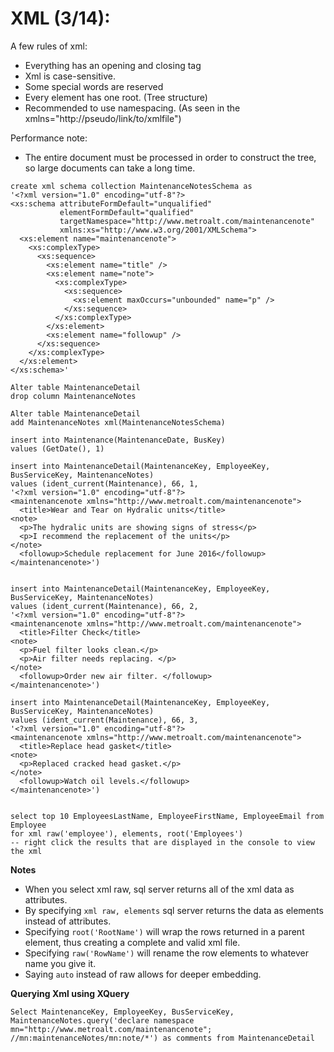 
# XML (3/14):


A few rules of xml:
- Everything has an opening and closing tag
- Xml is case-sensitive. 
- Some special words are reserved
- Every element has one root. (Tree structure)
- Recommended to use namespacing. (As seen in the xmlns="http://pseudo/link/to/xmlfile") 

Performance note:
- The entire document must be processed in order to construct the tree, so large documents can take a long time. 

```
create xml schema collection MaintenanceNotesSchema as 
'<?xml version="1.0" encoding="utf-8"?>
<xs:schema attributeFormDefault="unqualified" 
           elementFormDefault="qualified" 
           targetNamespace="http://www.metroalt.com/maintenancenote" 
           xmlns:xs="http://www.w3.org/2001/XMLSchema">
  <xs:element name="maintenancenote">
    <xs:complexType>
      <xs:sequence>
        <xs:element name="title" />
        <xs:element name="note">
          <xs:complexType>
            <xs:sequence>
              <xs:element maxOccurs="unbounded" name="p" />
            </xs:sequence>
          </xs:complexType>
        </xs:element>
        <xs:element name="followup" />
      </xs:sequence>
    </xs:complexType>
  </xs:element>
</xs:schema>'

Alter table MaintenanceDetail
drop column MaintenanceNotes

Alter table MaintenanceDetail
add MaintenanceNotes xml(MaintenanceNotesSchema)

insert into Maintenance(MaintenanceDate, BusKey) 
values (GetDate(), 1)

insert into MaintenanceDetail(MaintenanceKey, EmployeeKey, BusServiceKey, MaintenanceNotes)
values (ident_current(Maintenance), 66, 1, 
'<?xml version="1.0" encoding="utf-8"?>
<maintenancenote xmlns="http://www.metroalt.com/maintenancenote">
  <title>Wear and Tear on Hydralic units</title>
<note>
  <p>The hydralic units are showing signs of stress</p>
  <p>I recommend the replacement of the units</p>
</note>
  <followup>Schedule replacement for June 2016</followup>
</maintenancenote>')


insert into MaintenanceDetail(MaintenanceKey, EmployeeKey, BusServiceKey, MaintenanceNotes)
values (ident_current(Maintenance), 66, 2, 
'<?xml version="1.0" encoding="utf-8"?>
<maintenancenote xmlns="http://www.metroalt.com/maintenancenote">
  <title>Filter Check</title>
<note>
  <p>Fuel filter looks clean.</p>
  <p>Air filter needs replacing. </p>
</note>
  <followup>Order new air filter. </followup>
</maintenancenote>')

insert into MaintenanceDetail(MaintenanceKey, EmployeeKey, BusServiceKey, MaintenanceNotes)
values (ident_current(Maintenance), 66, 3, 
'<?xml version="1.0" encoding="utf-8"?>
<maintenancenote xmlns="http://www.metroalt.com/maintenancenote">
  <title>Replace head gasket</title>
<note>
  <p>Replaced cracked head gasket.</p>
</note>
  <followup>Watch oil levels.</followup>
</maintenancenote>')


select top 10 EmployeesLastName, EmployeeFirstName, EmployeeEmail from Employee
for xml raw('employee'), elements, root('Employees')
-- right click the results that are displayed in the console to view the xml
```

**Notes**
- When you select xml raw, sql server returns all of the xml data as attributes.
- By specifying `xml raw, elements` sql server returns the data as elements instead of attributes. 
- Specifying `root('RootName')` will wrap the rows returned in a parent element, thus creating a complete and valid xml file. 
- Specifying `raw('RowName')` will rename the row elements to whatever name you give it. 
- Saying `auto` instead of raw allows for deeper embedding. 

**Querying Xml using XQuery**
```
Select MaintenanceKey, EmployeeKey, BusServiceKey, 
MaintenanceNotes.query('declare namespace mn="http://www.metroalt.com/maintenancenote";
//mn:maintenanceNotes/mn:note/*') as comments from MaintenanceDetail
```

